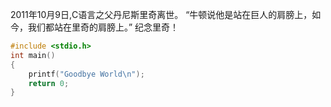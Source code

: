 2011年10月9日,C语言之父丹尼斯里奇离世。
“牛顿说他是站在巨人的肩膀上，如今，我们都站在里奇的肩膀上。”
纪念里奇！

``` C
#include <stdio.h>
int main()
{
    printf("Goodbye World\n");
    return 0;
}
```
